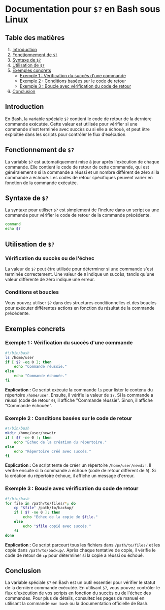 # Documentation pour `$?` en Bash sous Linux

## Table des matières
1. [Introduction](#introduction)
2. [Fonctionnement de `$?`](#fonctionnement-de-)
3. [Syntaxe de `$?`](#syntaxe-de-)
4. [Utilisation de `$?`](#utilisation-de-)
5. [Exemples concrets](#exemples-concrets)
    - [Exemple 1 : Vérification du succès d'une commande](#exemple-1--vérification-du-succès-dune-commande)
    - [Exemple 2 : Conditions basées sur le code de retour](#exemple-2--conditions-basées-sur-le-code-de-retour)
    - [Exemple 3 : Boucle avec vérification du code de retour](#exemple-3--boucle-avec-vérification-du-code-de-retour)
6. [Conclusion](#conclusion)

## Introduction

En Bash, la variable spéciale `$?` contient le code de retour de la dernière commande exécutée. Cette valeur est utilisée pour vérifier si une commande s'est terminée avec succès ou si elle a échoué, et peut être exploitée dans les scripts pour contrôler le flux d'exécution.

## Fonctionnement de `$?`

La variable `$?` est automatiquement mise à jour après l'exécution de chaque commande. Elle contient le code de retour de cette commande, qui est généralement `0` si la commande a réussi et un nombre différent de zéro si la commande a échoué. Les codes de retour spécifiques peuvent varier en fonction de la commande exécutée.

## Syntaxe de `$?`

La syntaxe pour utiliser `$?` est simplement de l'inclure dans un script ou une commande pour vérifier le code de retour de la commande précédente.

```bash
command
echo $?
```

## Utilisation de `$?`

### Vérification du succès ou de l'échec

La valeur de `$?` peut être utilisée pour déterminer si une commande s'est terminée correctement. Une valeur de `0` indique un succès, tandis qu'une valeur différente de zéro indique une erreur.

### Conditions et boucles

Vous pouvez utiliser `$?` dans des structures conditionnelles et des boucles pour exécuter différentes actions en fonction du résultat de la commande précédente.

## Exemples concrets

### Exemple 1 : Vérification du succès d'une commande

```bash
#!/bin/bash
ls /home/user
if [ $? -eq 0 ]; then
    echo "Commande réussie."
else
    echo "Commande échouée."
fi
```

**Explication :** Ce script exécute la commande `ls` pour lister le contenu du répertoire `/home/user`. Ensuite, il vérifie la valeur de `$?`. Si la commande a réussi (code de retour `0`), il affiche "Commande réussie". Sinon, il affiche "Commande échouée".

### Exemple 2 : Conditions basées sur le code de retour

```bash
#!/bin/bash
mkdir /home/user/newdir
if [ $? -ne 0 ]; then
    echo "Échec de la création du répertoire."
else
    echo "Répertoire créé avec succès."
fi
```

**Explication :** Ce script tente de créer un répertoire `/home/user/newdir`. Il vérifie ensuite si la commande a échoué (code de retour différent de `0`). Si la création du répertoire échoue, il affiche un message d'erreur.

### Exemple 3 : Boucle avec vérification du code de retour

```bash
#!/bin/bash
for file in /path/to/files/*; do
    cp "$file" /path/to/backup/
    if [ $? -ne 0 ]; then
        echo "Échec de la copie de $file."
    else
        echo "$file copié avec succès."
    fi
done
```

**Explication :** Ce script parcourt tous les fichiers dans `/path/to/files/` et les copie dans `/path/to/backup/`. Après chaque tentative de copie, il vérifie le code de retour de `cp` pour déterminer si la copie a réussi ou échoué.

## Conclusion

La variable spéciale `$?` en Bash est un outil essentiel pour vérifier le statut de la dernière commande exécutée. En utilisant `$?`, vous pouvez contrôler le flux d'exécution de vos scripts en fonction du succès ou de l'échec des commandes. Pour plus de détails, consultez les pages de manuel en utilisant la commande `man bash` ou la documentation officielle de Bash.